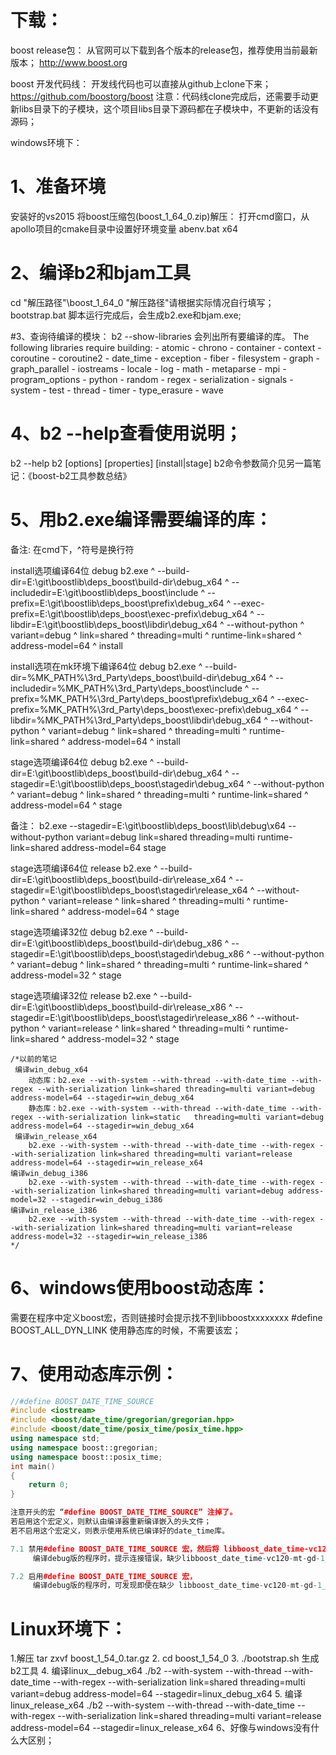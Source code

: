 # 下载：
boost release包：
从官网可以下载到各个版本的release包，推荐使用当前最新版本；
http://www.boost.org

boost 开发代码线：
开发线代码也可以直接从github上clone下来；
https://github.com/boostorg/boost
注意：代码线clone完成后，还需要手动更新libs目录下的子模块，这个项目libs目录下源码都在子模块中，不更新的话没有源码；


windows环境下：
# 1、准备环境
安装好的vs2015
将boost压缩包(boost_1_64_0.zip)解压：
打开cmd窗口，从apollo项目的cmake目录中设置好环境变量
abenv.bat x64

# 2、编译b2和bjam工具
cd   "解压路径"\boost_1_64_0
"解压路径"请根据实际情况自行填写；
bootstrap.bat
脚本运行完成后，会生成b2.exe和bjam.exe;

#3、查询待编译的模块：
b2 --show-libraries
会列出所有要编译的库。
     The following libraries require building:
    - atomic
    - chrono
    - container
    - context
    - coroutine
    - coroutine2
    - date_time
    - exception
    - fiber
    - filesystem
    - graph
    - graph_parallel
    - iostreams
    - locale
    - log
    - math
    - metaparse
    - mpi
    - program_options
    - python
    - random
    - regex
    - serialization
    - signals
    - system
    - test
    - thread
    - timer
    - type_erasure
    - wave

# 4、b2 --help查看使用说明；
b2 --help
b2 [options] [properties] [install|stage]
b2命令参数简介见另一篇笔记：《boost-b2工具参数总结》



# 5、用b2.exe编译需要编译的库：
备注: 在cmd下，^符号是换行符

install选项编译64位 debug
b2.exe ^
     --build-dir=E:\git\boostlib\deps_boost\build-dir\debug_x64 ^
   --includedir=E:\git\boostlib\deps_boost\include ^
         --prefix=E:\git\boostlib\deps_boost\prefix\debug_x64 ^
 --exec-prefix=E:\git\boostlib\deps_boost\exec-prefix\debug_x64 ^
           --libdir=E:\git\boostlib\deps_boost\libdir\debug_x64 ^
 --without-python ^
 variant=debug ^
 link=shared ^
 threading=multi ^
 runtime-link=shared ^
 address-model=64 ^
 install

install选项在mk环境下编译64位 debug
b2.exe ^
     --build-dir=%MK_PATH%\3rd_Party\deps_boost\build-dir\debug_x64 ^
   --includedir=%MK_PATH%\3rd_Party\deps_boost\include ^
         --prefix=%MK_PATH%\3rd_Party\deps_boost\prefix\debug_x64 ^
 --exec-prefix=%MK_PATH%\3rd_Party\deps_boost\exec-prefix\debug_x64 ^
           --libdir=%MK_PATH%\3rd_Party\deps_boost\libdir\debug_x64 ^
 --without-python ^
 variant=debug ^
 link=shared ^
 threading=multi ^
 runtime-link=shared ^
 address-model=64 ^
 install

stage选项编译64位 debug
b2.exe ^
 --build-dir=E:\git\boostlib\deps_boost\build-dir\debug_x64 ^
 --stagedir=E:\git\boostlib\deps_boost\stagedir\debug_x64 ^
 --without-python ^
 variant=debug ^
 link=shared ^
 threading=multi ^
 runtime-link=shared ^
 address-model=64 ^
 stage

备注：
b2.exe  --stagedir=E:\git\boostlib\deps_boost\lib\debug\x64  --without-python  variant=debug  link=shared  threading=multi  runtime-link=shared  address-model=64  stage


stage选项编译64位 release
b2.exe ^
 --build-dir=E:\git\boostlib\deps_boost\build-dir\release_x64 ^
 --stagedir=E:\git\boostlib\deps_boost\stagedir\release_x64 ^
 --without-python ^
 variant=release ^
 link=shared ^
 threading=multi ^
 runtime-link=shared ^
 address-model=64 ^
 stage

stage选项编译32位 debug
b2.exe ^
 --build-dir=E:\git\boostlib\deps_boost\build-dir\debug_x86 ^
 --stagedir=E:\git\boostlib\deps_boost\stagedir\debug_x86 ^
 --without-python ^
 variant=debug ^
 link=shared ^
 threading=multi ^
 runtime-link=shared ^
 address-model=32 ^
 stage

stage选项编译32位 release
b2.exe ^
 --build-dir=E:\git\boostlib\deps_boost\build-dir\release_x86 ^
 --stagedir=E:\git\boostlib\deps_boost\stagedir\release_x86 ^
 --without-python ^
 variant=release ^
 link=shared ^
 threading=multi ^
 runtime-link=shared ^
 address-model=32 ^
 stage

```
/*以前的笔记
 编译win_debug_x64
    动态库：b2.exe --with-system --with-thread --with-date_time --with-regex --with-serialization link=shared threading=multi variant=debug address-model=64 --stagedir=win_debug_x64
    静态库：b2.exe --with-system --with-thread --with-date_time --with-regex --with-serialization link=static   threading=multi variant=debug address-model=64 --stagedir=win_debug_x64
 编译win_release_x64
    b2.exe --with-system --with-thread --with-date_time --with-regex --with-serialization link=shared threading=multi variant=release address-model=64 --stagedir=win_release_x64
编译win_debug_i386
    b2.exe --with-system --with-thread --with-date_time --with-regex --with-serialization link=shared threading=multi variant=debug address-model=32 --stagedir=win_debug_i386
编译win_release_i386
    b2.exe --with-system --with-thread --with-date_time --with-regex --with-serialization link=shared threading=multi variant=release address-model=32 --stagedir=win_release_i386
*/
```

# 6、windows使用boost动态库：
需要在程序中定义boost宏，否则链接时会提示找不到libboostxxxxxxxx
#define BOOST_ALL_DYN_LINK
使用静态库的时候，不需要该宏；


# 7、使用动态库示例：
```cpp
//#define BOOST_DATE_TIME_SOURCE
#include <iostream>
#include <boost/date_time/gregorian/gregorian.hpp>
#include <boost/date_time/posix_time/posix_time.hpp>
using namespace std;
using namespace boost::gregorian;
using namespace boost::posix_time;
int main()
{
    return 0;
}

注意开头的宏 “#define BOOST_DATE_TIME_SOURCE” 注掉了。
若启用这个宏定义，则默认由编译器重新编译嵌入的头文件；
若不启用这个宏定义，则表示使用系统已编译好的date_time库。

7.1 禁用#define BOOST_DATE_TIME_SOURCE 宏，然后将 libboost_date_time-vc120-mt-gd-1_56.lib 从 ..\boost_1_56_0\bin\vc12\lib 中移除，
     编译debug版的程序时，提示连接错误，缺少libboost_date_time-vc120-mt-gd-1_56.lib。

7.2 启用#define BOOST_DATE_TIME_SOURCE 宏，
     编译debug版的程序时，可发现即使在缺少 libboost_date_time-vc120-mt-gd-1_56.lib的情况下，也能成功编译。

```



# Linux环境下：
1.解压
tar zxvf boost_1_54_0.tar.gz
2. cd boost_1_54_0
3. ./bootstrap.sh
    生成b2工具
4. 编译linux__debug_x64
    ./b2 --with-system --with-thread --with-date_time --with-regex --with-serialization link=shared threading=multi variant=debug address-model=64 --stagedir=linux_debug_x64
5. 编译linux_release_x64
    ./b2 --with-system --with-thread --with-date_time --with-regex --with-serialization link=shared threading=multi variant=release address-model=64 --stagedir=linux_release_x64
6、好像与windows没有什么大区别；




